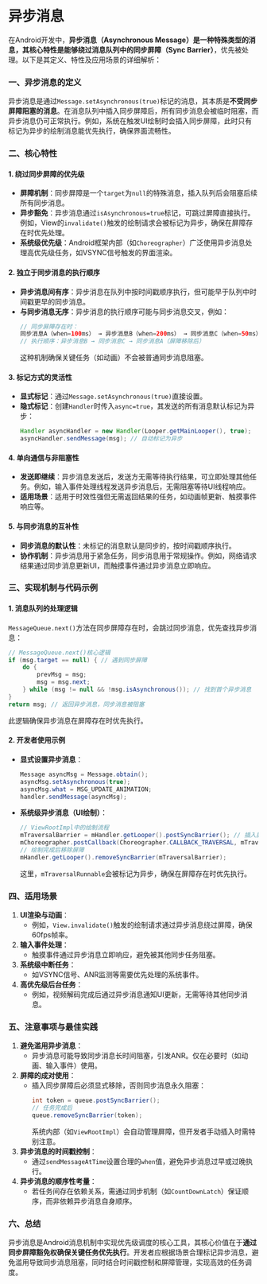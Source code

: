 # 异步消息

在Android开发中，**异步消息（Asynchronous Message）**是一种特殊类型的消息，其核心特性是能够绕过消息队列中的**同步屏障（Sync Barrier）**，优先被处理。以下是其定义、特性及应用场景的详细解析：

### 一、异步消息的定义
异步消息是通过`Message.setAsynchronous(true)`标记的消息，其本质是**不受同步屏障阻塞的消息**。在消息队列中插入同步屏障后，所有同步消息会被临时阻塞，而异步消息仍可正常执行。例如，系统在触发UI绘制时会插入同步屏障，此时只有标记为异步的绘制消息能优先执行，确保界面流畅性。

### 二、核心特性
#### 1. **绕过同步屏障的优先级**
- **屏障机制**：同步屏障是一个`target`为`null`的特殊消息，插入队列后会阻塞后续所有同步消息。
- **异步豁免**：异步消息通过`isAsynchronous=true`标记，可跳过屏障直接执行。例如，View的`invalidate()`触发的绘制请求会被标记为异步，确保在屏障存在时优先处理。
- **系统级优先级**：Android框架内部（如`Choreographer`）广泛使用异步消息处理高优先级任务，如VSYNC信号触发的界面渲染。

#### 2. **独立于同步消息的执行顺序**
- **异步消息间有序**：异步消息在队列中按时间戳顺序执行，但可能早于队列中时间戳更早的同步消息。
- **与同步消息无序**：异步消息的执行顺序可能与同步消息交叉，例如：
  ```java
  // 同步屏障存在时：
  同步消息A（when=100ms） → 异步消息B（when=200ms） → 同步消息C（when=50ms）
  // 执行顺序：异步消息B → 同步消息C → 同步消息A（屏障移除后）
  ```
  这种机制确保关键任务（如动画）不会被普通同步消息阻塞。

#### 3. **标记方式的灵活性**
- **显式标记**：通过`Message.setAsynchronous(true)`直接设置。
- **隐式标记**：创建`Handler`时传入`async=true`，其发送的所有消息默认标记为异步：
  ```java
  Handler asyncHandler = new Handler(Looper.getMainLooper(), true);
  asyncHandler.sendMessage(msg); // 自动标记为异步
  ```

#### 4. **单向通信与非阻塞性**
- **发送即继续**：异步消息发送后，发送方无需等待执行结果，可立即处理其他任务。例如，输入事件处理线程发送异步消息后，无需阻塞等待UI线程响应。
- **适用场景**：适用于时效性强但无需返回结果的任务，如动画帧更新、触摸事件响应等。

#### 5. **与同步消息的互补性**
- **同步消息的默认性**：未标记的消息默认是同步的，按时间戳顺序执行。
- **协作机制**：异步消息用于紧急任务，同步消息用于常规操作。例如，网络请求结果通过同步消息更新UI，而触摸事件通过异步消息立即响应。

### 三、实现机制与代码示例
#### 1. **消息队列的处理逻辑**
`MessageQueue.next()`方法在同步屏障存在时，会跳过同步消息，优先查找异步消息：
```java
// MessageQueue.next()核心逻辑
if (msg.target == null) { // 遇到同步屏障
    do {
        prevMsg = msg;
        msg = msg.next;
    } while (msg != null && !msg.isAsynchronous()); // 找到首个异步消息
}
return msg; // 返回异步消息，同步消息被阻塞
```
此逻辑确保异步消息在屏障存在时优先执行。

#### 2. **开发者使用示例**
- **显式设置异步消息**：
  ```java
  Message asyncMsg = Message.obtain();
  asyncMsg.setAsynchronous(true);
  asyncMsg.what = MSG_UPDATE_ANIMATION;
  handler.sendMessage(asyncMsg);
  ```
- **系统级异步消息（UI绘制）**：
  ```java
  // ViewRootImpl中的绘制流程
  mTraversalBarrier = mHandler.getLooper().postSyncBarrier(); // 插入屏障
  mChoreographer.postCallback(Choreographer.CALLBACK_TRAVERSAL, mTraversalRunnable, null); // 异步绘制消息
  // 绘制完成后移除屏障
  mHandler.getLooper().removeSyncBarrier(mTraversalBarrier);
  ```
  这里，`mTraversalRunnable`会被标记为异步，确保在屏障存在时优先执行。

### 四、适用场景
1. **UI渲染与动画**：  
   - 例如，`View.invalidate()`触发的绘制请求通过异步消息绕过屏障，确保60fps帧率。
2. **输入事件处理**：  
   - 触摸事件通过异步消息立即响应，避免被其他同步任务阻塞。
3. **系统级中断任务**：  
   - 如VSYNC信号、ANR监测等需要优先处理的系统事件。
4. **高优先级后台任务**：  
   - 例如，视频解码完成后通过异步消息通知UI更新，无需等待其他同步消息。

### 五、注意事项与最佳实践
1. **避免滥用异步消息**：  
   - 异步消息可能导致同步消息长时间阻塞，引发ANR。仅在必要时（如动画、输入事件）使用。
2. **屏障的成对使用**：  
   - 插入同步屏障后必须显式移除，否则同步消息永久阻塞：
     ```java
     int token = queue.postSyncBarrier();
     // 任务完成后
     queue.removeSyncBarrier(token);
     ```
     系统内部（如`ViewRootImpl`）会自动管理屏障，但开发者手动插入时需特别注意。
3. **异步消息的时间戳控制**：  
   - 通过`sendMessageAtTime`设置合理的`when`值，避免异步消息过早或过晚执行。
4. **异步消息的顺序性考量**：  
   - 若任务间存在依赖关系，需通过同步机制（如`CountDownLatch`）保证顺序，而非依赖异步消息自身顺序。

### 六、总结
异步消息是Android消息机制中实现优先级调度的核心工具，其核心价值在于**通过同步屏障豁免权确保关键任务优先执行**。开发者应根据场景合理标记异步消息，避免滥用导致同步消息阻塞，同时结合时间戳控制和屏障管理，实现高效的任务调度。